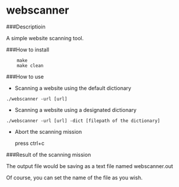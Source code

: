 webscanner
==========

###Descriptioin

A simple website scanning tool.

###How to install

```
	make
	make clean
```

###How to use

* Scanning a website using the default dictionary
```
./webscanner -url [url]
```
* Scanning a website using a designated dictionary
```
./webscanner -url [url] -dict [filepath of the dictionary]
```
* Abort the scanning mission

	press ctrl+c

###Result of the scanning mission

The output file would be saving as a text file named webscanner.out

Of course, you can set the name of the file as you wish.
